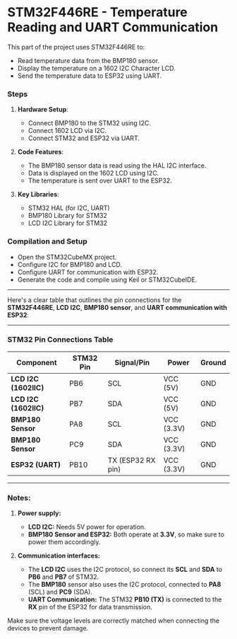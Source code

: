 
# **STM32F446RE - Temperature Reading and UART Communication**

This part of the project uses STM32F446RE to:
- Read temperature data from the BMP180 sensor.
- Display the temperature on a 1602 I2C Character LCD.
- Send the temperature data to ESP32 using UART.

### **Steps**

1. **Hardware Setup**:
   - Connect BMP180 to the STM32 using I2C.
   - Connect 1602 LCD via I2C.
   - Connect STM32 and ESP32 via UART.

2. **Code Features**:
   - The BMP180 sensor data is read using the HAL I2C interface.
   - Data is displayed on the 1602 LCD using I2C.
   - The temperature is sent over UART to the ESP32.

3. **Key Libraries**:
   - STM32 HAL (for I2C, UART)
   - BMP180 Library for STM32
   - LCD I2C Library for STM32

### **Compilation and Setup**
   - Open the STM32CubeMX project.
   - Configure I2C for BMP180 and LCD.
   - Configure UART for communication with ESP32.
   - Generate the code and compile using Keil or STM32CubeIDE.

---
Here's a clear table that outlines the pin connections for the **STM32F446RE**, **LCD I2C**, **BMP180 sensor**, and **UART communication with ESP32**:

---

### **STM32 Pin Connections Table**

| **Component**   | **STM32 Pin** | **Signal/Pin**  | **Power** | **Ground** |
|-----------------|---------------|-----------------|-----------|------------|
| **LCD I2C (1602IIC)** | PB6           | SCL             | VCC (5V)  | GND        |
| **LCD I2C (1602IIC)** | PB7           | SDA             | VCC (5V)  | GND        |
| **BMP180 Sensor**     | PA8           | SCL             | VCC (3.3V) | GND        |
| **BMP180 Sensor**     | PC9           | SDA             | VCC (3.3V) | GND        |
| **ESP32 (UART)**      | PB10          | TX (ESP32 RX pin) | VCC (3.3V) | GND        |

---

### **Notes:**
1. **Power supply:**
   - **LCD I2C:** Needs 5V power for operation.
   - **BMP180 Sensor and ESP32:** Both operate at **3.3V**, so make sure to power them accordingly.
   
2. **Communication interfaces:**
   - The **LCD I2C** uses the I2C protocol, so connect its **SCL** and **SDA** to **PB6** and **PB7** of STM32.
   - The **BMP180** sensor also uses the I2C protocol, connected to **PA8** (SCL) and **PC9** (SDA).
   - **UART Communication:** The STM32 **PB10 (TX)** is connected to the **RX** pin of the ESP32 for data transmission.

Make sure the voltage levels are correctly matched when connecting the devices to prevent damage.
